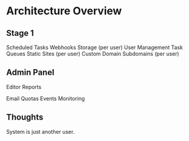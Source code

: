 Architecture Overview
=====================

Stage 1
-------

Scheduled Tasks
Webhooks
Storage (per user)
User Management
Task Queues
Static Sites (per user)
Custom Domain
Subdomains (per user)

Admin Panel
-----------

Editor
Reports



Email
Quotas
Events
Monitoring

Thoughts
--------

System is just another user.
